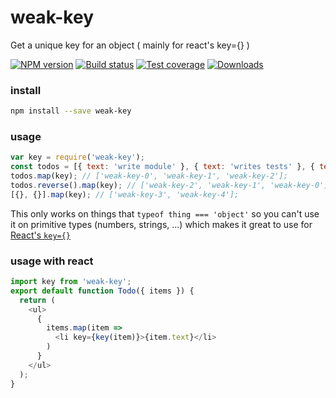 weak-key
===

Get a unique key for an object ( mainly for react's key={} )

[![NPM version][npm-image]][npm-url]
[![Build status][travis-image]][travis-url]
[![Test coverage][coveralls-image]][coveralls-url]
[![Downloads][downloads-image]][downloads-url]

### install

```bash
npm install --save weak-key
```

### usage

```js
var key = require('weak-key');
const todos = [{ text: 'write module' }, { text: 'writes tests' }, { text: 'publish' }];
todos.map(key); // ['weak-key-0', 'weak-key-1', 'weak-key-2'];
todos.reverse().map(key); // ['weak-key-2', 'weak-key-1', 'weak-key-0'];
[{}, {}].map(key); // ['weak-key-3', 'weak-key-4'];
```

This only works on things that `typeof thing === 'object'` so you can't use it on primitive types (numbers, strings, ...)
which makes it great to use for [React's `key={}`](https://facebook.github.io/react/docs/multiple-components.html#dynamic-children)

### usage with react

```js
import key from 'weak-key';
export default function Todo({ items }) {
  return (
    <ul>
      {
        items.map(item =>
          <li key={key(item)}>{item.text}</li>
        )
      }
    </ul>
  );
}
```

[npm-image]: https://img.shields.io/npm/v/weak-key.svg?style=flat-square
[npm-url]: https://npmjs.org/package/weak-key
[travis-image]: https://img.shields.io/travis/kolodny/weak-key.svg?style=flat-square
[travis-url]: https://travis-ci.org/kolodny/weak-key
[coveralls-image]: https://img.shields.io/coveralls/kolodny/weak-key.svg?style=flat-square
[coveralls-url]: https://coveralls.io/r/kolodny/weak-key
[downloads-image]: http://img.shields.io/npm/dm/weak-key.svg?style=flat-square
[downloads-url]: https://npmjs.org/package/weak-key
